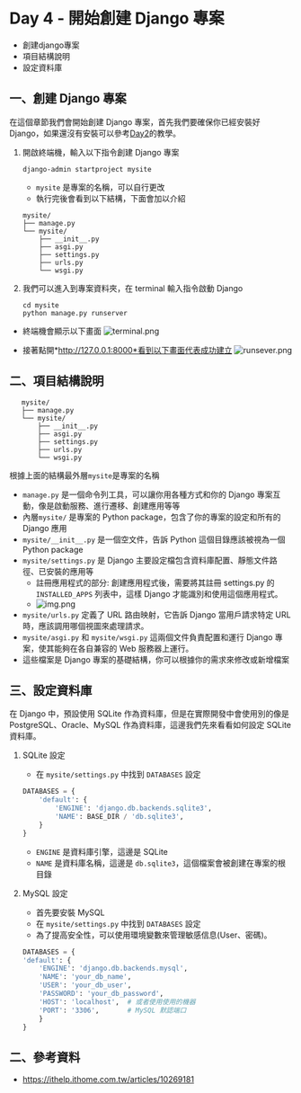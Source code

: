 # Day 4 - 開始創建 Django 專案 
- 創建django專案
- 項目結構說明
- 設定資料庫


## 一、創建 Django 專案

在這個章節我們會開始創建 Django 專案，首先我們要確保你已經安裝好 Django，如果還沒有安裝可以參考[Day2](https://ithelp.ithome.com.tw/articles/10257357)的教學。

1. 開啟終端機，輸入以下指令創建 Django 專案
    ```commandline
    django-admin startproject mysite
    ```
    - `mysite` 是專案的名稱，可以自行更改
    - 執行完後會看到以下結構，下面會加以介紹
    ```
    mysite/
    ├── manage.py
    └── mysite/
        ├── __init__.py
        ├── asgi.py
        ├── settings.py
        ├── urls.py
        └── wsgi.py
    ```
2. 我們可以進入到專案資料夾，在 terminal 輸入指令啟動 Django  
    ```commandline
    cd mysite
    python manage.py runserver
    ```
- 終端機會顯示以下畫面
![terminal.png](https://github.com/David20001110/2024-iTome/blob/master/Day4/terminal.png?raw=true)  

- 接著點開*http://127.0.0.1:8000*看到以下畫面代表成功建立
![runsever.png](https://github.com/David20001110/2024-iTome/blob/master/Day4/runsever.png?raw=true)

## 二、項目結構說明
```
   mysite/
   ├── manage.py
   └── mysite/
       ├── __init__.py
       ├── asgi.py
       ├── settings.py
       ├── urls.py
       └── wsgi.py
``` 
根據上面的結構最外層`mysite`是專案的名稱
- `manage.py` 是一個命令列工具，可以讓你用各種方式和你的 Django 專案互動，像是啟動服務、進行遷移、創建應用等等
- 內層`mysite/` 是專案的 Python package，包含了你的專案的設定和所有的 Django 應用
- `mysite/__init__.py` 是一個空文件，告訴 Python 這個目錄應該被視為一個 Python package
- `mysite/settings.py` 是 Django 主要設定檔包含資料庫配置、靜態文件路徑、已安裝的應用等
   - 註冊應用程式的部分: 創建應用程式後，需要將其註冊 settings.py 的 `INSTALLED_APPS` 列表中，這樣 Django 才能識別和使用這個應用程式。
   - ![img.png](https://github.com/David20001110/2024-iTome/blob/master/Day5/installed.png?raw=true)
- `mysite/urls.py` 定義了 URL 路由映射，它告訴 Django 當用戶請求特定 URL 時，應該調用哪個視圖來處理請求。
- `mysite/asgi.py` 和 `mysite/wsgi.py` 這兩個文件負責配置和運行 Django 專案，使其能夠在各自兼容的 Web 服務器上運行。
- 這些檔案是 Django 專案的基礎結構，你可以根據你的需求來修改或新增檔案


## 三、設定資料庫
在 Django 中，預設使用 SQLite 作為資料庫，但是在實際開發中會使用別的像是 PostgreSQL、Oracle、MySQL 作為資料庫，這邊我們先來看看如何設定 SQLite 資料庫。
1. SQLite 設定
    - 在 `mysite/settings.py` 中找到 `DATABASES` 設定
    ```python
    DATABASES = {
        'default': {
            'ENGINE': 'django.db.backends.sqlite3',
            'NAME': BASE_DIR / 'db.sqlite3',
        }
    }
    ```
    - `ENGINE` 是資料庫引擎，這邊是 SQLite
    - `NAME` 是資料庫名稱，這邊是 `db.sqlite3`，這個檔案會被創建在專案的根目錄

2. MySQL 設定
    - 首先要安裝 MySQL
    - 在 `mysite/settings.py` 中找到 `DATABASES` 設定
    - 為了提高安全性，可以使用環境變數來管理敏感信息(User、密碼)。
    ```python
    DATABASES = {
    'default': {
        'ENGINE': 'django.db.backends.mysql',
        'NAME': 'your_db_name',
        'USER': 'your_db_user',
        'PASSWORD': 'your_db_password',
        'HOST': 'localhost',  # 或者使用使用的機器
        'PORT': '3306',       # MySQL 默認端口
        }
    }
    ```   



## 二、參考資料
- https://ithelp.ithome.com.tw/articles/10269181